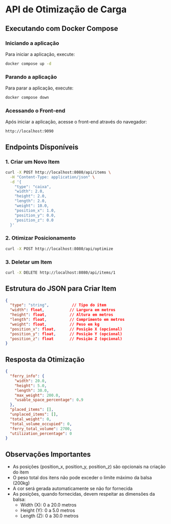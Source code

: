 # API de Otimização de Carga

## Executando com Docker Compose

### Iniciando a aplicação

Para iniciar a aplicação, execute:

```bash
docker compose up -d
```

### Parando a aplicação

Para parar a aplicação, execute:

```bash
docker compose down
```

### Acessando o Front-end

Após iniciar a aplicação, acesse o front-end através do navegador:

```
http://localhost:9090
```

## Endpoints Disponíveis

### 1. Criar um Novo Item

```bash
curl -X POST http://localhost:8080/api/items \
  -H "Content-Type: application/json" \
  -d '{
    "type": "caixa",
    "width": 2.0,
    "height": 2.0,
    "length": 2.0,
    "weight": 10.0,
    "position_x": 1.0,
    "position_y": 0.0,
    "position_z": 0.0
  }'
```

### 2. Otimizar Posicionamento

```bash
curl -X POST http://localhost:8080/api/optimize
```

### 3. Deletar um Item

```bash
curl -X DELETE http://localhost:8080/api/items/1
```

## Estrutura do JSON para Criar Item

```json
{
  "type": "string",          // Tipo do item
  "width": float,           // Largura em metros
  "height": float,          // Altura em metros
  "length": float,          // Comprimento em metros
  "weight": float,          // Peso em kg
  "position_x": float,      // Posição X (opcional)
  "position_y": float,      // Posição Y (opcional)
  "position_z": float       // Posição Z (opcional)
}
```

## Resposta da Otimização

```json
{
  "ferry_info": {
    "width": 20.0,
    "height": 5.0,
    "length": 30.0,
    "max_weight": 200.0,
    "usable_space_percentage": 0.9
  },
  "placed_items": [],
  "unplaced_items": [],
  "total_weight": 0,
  "total_volume_occupied": 0,
  "ferry_total_volume": 2700,
  "utilization_percentage": 0
}
```

## Observações Importantes

- As posições (position_x, position_y, position_z) são opcionais na criação do item
- O peso total dos itens não pode exceder o limite máximo da balsa (200kg)
- A cor será gerada automaticamente se não for fornecida
- As posições, quando fornecidas, devem respeitar as dimensões da balsa:
  - Width (X): 0 a 20.0 metros
  - Height (Y): 0 a 5.0 metros
  - Length (Z): 0 a 30.0 metros

